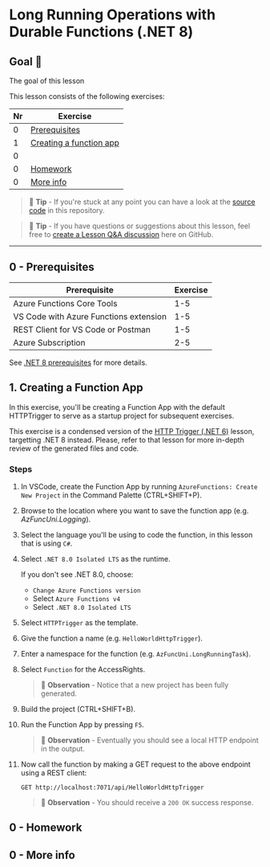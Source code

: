 # Long Running Operations with Durable Functions (.NET 8)

## Goal 🎯

The goal of this lesson

This lesson consists of the following exercises:

|Nr|Exercise
|-|-
|0|[Prerequisites](#0-prerequisites)
|1|[Creating a function app](#1-creating-a-function-app)
|0|[]()
|0|[Homework](#0-homework)
|0|[More info](#0-more-info)

> 📝 **Tip** - If you're stuck at any point you can have a look at the [source code](../../../src/dotnet8/durable-functions/long-running/AzFuncUni.LongRunningTask) in this repository.

> 📝 **Tip** - If you have questions or suggestions about this lesson, feel free to [create a Lesson Q&A discussion](https://github.com/marcduiker/azure-functions-university/discussions/categories/lesson-q-a) here on GitHub.

---

## 0 - Prerequisites

| Prerequisite | Exercise
| - | -
| Azure Functions Core Tools | 1-5
| VS Code with Azure Functions extension| 1-5
| REST Client for VS Code or Postman | 1-5
| Azure Subscription | 2-5

See [.NET 8 prerequisites](../prerequisites/README.md) for more details.

## 1. Creating a Function App

In this exercise, you'll be creating a Function App with the default HTTPTrigger to serve as a startup project for subsequent exercises.

This exercise is a condensed version of the 
[HTTP Trigger (.NET 6)](../../dotnet6/http/README.md) lesson, targetting .NET 8 instead. Please, refer to that lesson for more in-depth review of the generated files and code.

### Steps

1. In VSCode, create the Function App by running `AzureFunctions: Create New Project` in the Command Palette (CTRL+SHIFT+P).
2. Browse to the location where you want to save the function app (e.g. *AzFuncUni.Logging*).
3. Select the language you'll be using to code the function, in this lesson that is using `C#`.
4. Select `.NET 8.0 Isolated LTS` as the runtime.

    If you don't see .NET 8.0, choose:

    - `Change Azure Functions version`
    - Select `Azure Functions v4`
    - Select `.NET 8.0 Isolated LTS`
>  
5. Select `HTTPTrigger` as the template.
6. Give the function a name (e.g. `HelloWorldHttpTrigger`).
7. Enter a namespace for the function (e.g. `AzFuncUni.LongRunningTask`).
8. Select `Function` for the AccessRights.

    > 🔎 **Observation** - Notice that a new project has been fully generated.

9. Build the project (CTRL+SHIFT+B).
10. Run the Function App by pressing `F5`.

    > 🔎 **Observation** - Eventually you should see a local HTTP endpoint in the output.

11. Now call the function by making a GET request to the above endpoint using a REST client:

    ```http
    GET http://localhost:7071/api/HelloWorldHttpTrigger
    ```
    > 🔎 **Observation** - You should receive a `200 OK` success response.

## 0 - Homework

## 0 - More info
